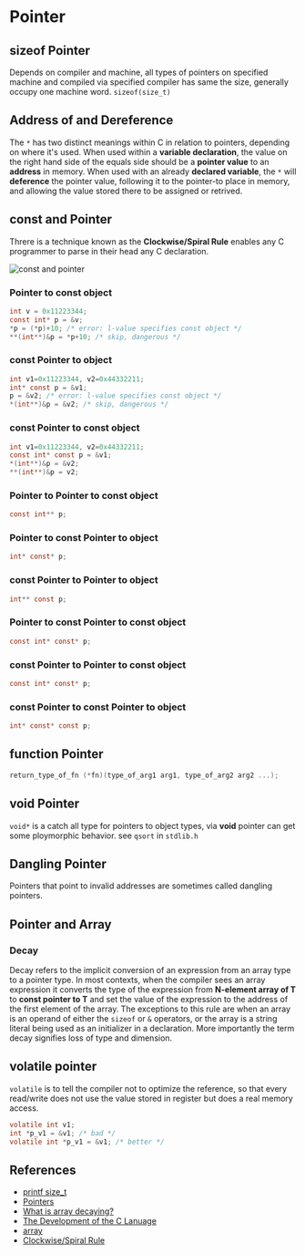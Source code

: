# Pointer


## sizeof Pointer
Depends on compiler and machine, all types of pointers on specified machine and 
compiled via specified compiler has same the size, generally occupy one machine word.
```sizeof(size_t)```

## Address of and Dereference 
The ```*``` has two distinct meanings within C in relation to pointers, depending on 
where it's used. When used within a **variable declaration**, the value on the right 
hand side of the equals side should be a **pointer value** to an **address** in
memory. When used with an already **declared variable**, the ```*``` will 
**deference** the pointer value, following it to the pointer-to place in memory, and
allowing the value stored there to be assigned or retrived.


## const and Pointer
Threre is a technique known as the **Clockwise/Spiral Rule** enables any C programmer to parse in their head any C declaration.

![const and pointer](const-pointer.png)

### Pointer to const object
```c
int v = 0x11223344;
const int* p = &v;
*p = (*p)+10; /* error: l-value specifies const object */
**(int**)&p = *p+10; /* skip, dangerous */
```

### const Pointer to object
```c
int v1=0x11223344, v2=0x44332211;
int* const p = &v1;
p = &v2; /* error: l-value specifies const object */
*(int**)&p = &v2; /* skip, dangerous */
```

### const Pointer to const object
```c
int v1=0x11223344, v2=0x44332211;
const int* const p = &v1;
*(int**)&p = &v2;
**(int**)&p = v2;
```

### Pointer to Pointer to const object
```c
const int** p;
```

### Pointer to const Pointer to object
```c
int* const* p;
```

### const Pointer to Pointer to object
```c
int** const p;
```

### Pointer to const Pointer to const object
```c
const int* const* p;
```

### const Pointer to Pointer to const object
```c
const int* const* p;
```

### const Pointer to const Pointer to object
```c
int* const* const p;
```

## function Pointer

```c
return_type_of_fn (*fn)(type_of_arg1 arg1, type_of_arg2 arg2 ...);
```

## void Pointer
```void*``` is a catch all type for pointers to object types, via **void** pointer 
can get some ploymorphic behavior. see ```qsort``` in ```stdlib.h```


## Dangling Pointer
Pointers that point to invalid addresses are sometimes called dangling pointers.

## Pointer and Array

### Decay
Decay refers to the implicit conversion of an expression from an array type to 
a pointer type. In most contexts, when the compiler sees an array expression it 
converts the type of the expression from **N-element array of T** to 
**const pointer to T** and set the value of the expression to the address of the first element of the array.
The exceptions to this rule are when an array is an operand of either the 
```sizeof``` or ```&``` operators, or the array is a string literal being used as an
initializer in a declaration. More importantly the term decay signifies loss of type 
and dimension.

## volatile pointer
```volatile``` is to tell the compiler not to optimize the reference, so that every 
read/write does not use the value stored in register but does a real memory access.

```c
volatile int v1;
int *p_v1 = &v1; /* bad */
volatile int *p_v1 = &v1; /* better */
```

## References
* [printf size_t](http://stackoverflow.com/questions/2524611/how-can-one-print-a-size-t-variable-portably-using-the-printf-family)
* [Pointers](http://stackoverflow.com/documentation/c/1108/pointers#t=201702060822544818513)
* [What is array decaying?](http://stackoverflow.com/questions/1461432/what-is-array-decaying)
* [The Development of the C Lanuage](https://www.bell-labs.com/usr/dmr/www/chist.html)
* [array](../array/README.md)
* [Clockwise/Spiral Rule](http://c-faq.com/decl/spiral.anderson.html)
